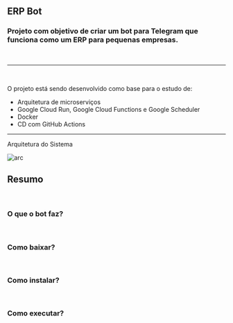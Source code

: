 ## ERP Bot
### Projeto com objetivo de criar um bot para Telegram que funciona como um ERP para pequenas empresas.
<br>

---

<br>

O projeto está sendo desenvolvido como base para o estudo de:
- Arquitetura de microserviços
- Google Cloud Run, Google Cloud Functions e Google Scheduler
- Docker
- CD com GitHub Actions

---

Arquitetura do Sistema

![arc](https://user-images.githubusercontent.com/63913814/188519851-f0905dbf-7a43-43b6-91ce-5a26835d5059.png)


## Resumo
<br>

### O que o bot faz?
<br>


### Como baixar?
<br>

### Como instalar?
<br>

### Como executar?
<br>
